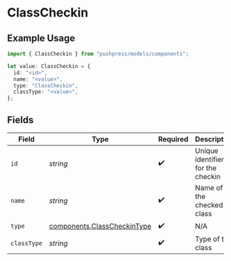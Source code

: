 # ClassCheckin

## Example Usage

```typescript
import { ClassCheckin } from "pushpress/models/components";

let value: ClassCheckin = {
  id: "<id>",
  name: "<value>",
  type: "ClassCheckin",
  classType: "<value>",
};
```

## Fields

| Field                                                                      | Type                                                                       | Required                                                                   | Description                                                                |
| -------------------------------------------------------------------------- | -------------------------------------------------------------------------- | -------------------------------------------------------------------------- | -------------------------------------------------------------------------- |
| `id`                                                                       | *string*                                                                   | :heavy_check_mark:                                                         | Unique identifier for the checkin                                          |
| `name`                                                                     | *string*                                                                   | :heavy_check_mark:                                                         | Name of the checked-in class                                               |
| `type`                                                                     | [components.ClassCheckinType](../../models/components/classcheckintype.md) | :heavy_check_mark:                                                         | N/A                                                                        |
| `classType`                                                                | *string*                                                                   | :heavy_check_mark:                                                         | Type of the class                                                          |